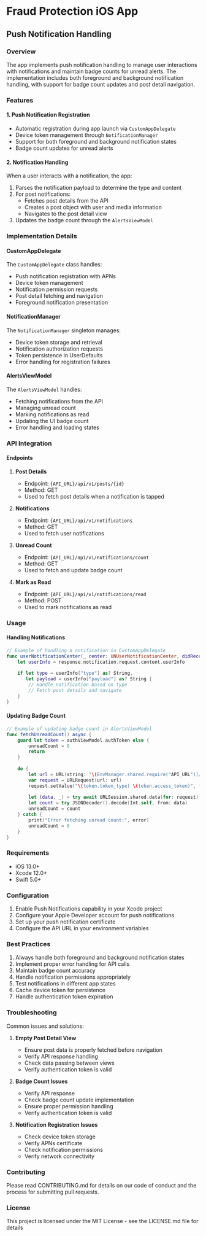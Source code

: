 # Fraud Protection iOS App

## Push Notification Handling

### Overview
The app implements push notification handling to manage user interactions with notifications and maintain badge counts for unread alerts. The implementation includes both foreground and background notification handling, with support for badge count updates and post detail navigation.

### Features

#### 1. Push Notification Registration
- Automatic registration during app launch via `CustomAppDelegate`
- Device token management through `NotificationManager`
- Support for both foreground and background notification states
- Badge count updates for unread alerts

#### 2. Notification Handling
When a user interacts with a notification, the app:
1. Parses the notification payload to determine the type and content
2. For post notifications:
   - Fetches post details from the API
   - Creates a post object with user and media information
   - Navigates to the post detail view
3. Updates the badge count through the `AlertsViewModel`

### Implementation Details

#### CustomAppDelegate
The `CustomAppDelegate` class handles:
- Push notification registration with APNs
- Device token management
- Notification permission requests
- Post detail fetching and navigation
- Foreground notification presentation

#### NotificationManager
The `NotificationManager` singleton manages:
- Device token storage and retrieval
- Notification authorization requests
- Token persistence in UserDefaults
- Error handling for registration failures

#### AlertsViewModel
The `AlertsViewModel` handles:
- Fetching notifications from the API
- Managing unread count
- Marking notifications as read
- Updating the UI badge count
- Error handling and loading states

### API Integration

#### Endpoints
1. **Post Details**
   - Endpoint: `{API_URL}/api/v1/posts/{id}`
   - Method: GET
   - Used to fetch post details when a notification is tapped

2. **Notifications**
   - Endpoint: `{API_URL}/api/v1/notifications`
   - Method: GET
   - Used to fetch user notifications

3. **Unread Count**
   - Endpoint: `{API_URL}/api/v1/notifications/count`
   - Method: GET
   - Used to fetch and update badge count

4. **Mark as Read**
   - Endpoint: `{API_URL}/api/v1/notifications/read`
   - Method: POST
   - Used to mark notifications as read

### Usage

#### Handling Notifications
```swift
// Example of handling a notification in CustomAppDelegate
func userNotificationCenter(_ center: UNUserNotificationCenter, didReceive response: UNNotificationResponse) async {
    let userInfo = response.notification.request.content.userInfo
    
    if let type = userInfo["type"] as? String,
       let payload = userInfo["payload"] as? String {
        // Handle notification based on type
        // Fetch post details and navigate
    }
}
```

#### Updating Badge Count
```swift
// Example of updating badge count in AlertsViewModel
func fetchUnreadCount() async {
    guard let token = authViewModel.authToken else {
        unreadCount = 0
        return
    }
    
    do {
        let url = URL(string: "\(EnvManager.shared.require("API_URL"))/api/v1/notifications/count")!
        var request = URLRequest(url: url)
        request.setValue("\(token.token_type) \(token.access_token)", forHTTPHeaderField: "Authorization")
        
        let (data, _) = try await URLSession.shared.data(for: request)
        let count = try JSONDecoder().decode(Int.self, from: data)
        unreadCount = count
    } catch {
        print("Error fetching unread count:", error)
        unreadCount = 0
    }
}
```

### Requirements
- iOS 13.0+
- Xcode 12.0+
- Swift 5.0+

### Configuration
1. Enable Push Notifications capability in your Xcode project
2. Configure your Apple Developer account for push notifications
3. Set up your push notification certificate
4. Configure the API URL in your environment variables

### Best Practices
1. Always handle both foreground and background notification states
2. Implement proper error handling for API calls
3. Maintain badge count accuracy
4. Handle notification permissions appropriately
5. Test notifications in different app states
6. Cache device token for persistence
7. Handle authentication token expiration

### Troubleshooting
Common issues and solutions:
1. **Empty Post Detail View**
   - Ensure post data is properly fetched before navigation
   - Verify API response handling
   - Check data passing between views
   - Verify authentication token is valid

2. **Badge Count Issues**
   - Verify API response
   - Check badge count update implementation
   - Ensure proper permission handling
   - Verify authentication token is valid

3. **Notification Registration Issues**
   - Check device token storage
   - Verify APNs certificate
   - Check notification permissions
   - Verify network connectivity

### Contributing
Please read CONTRIBUTING.md for details on our code of conduct and the process for submitting pull requests.

### License
This project is licensed under the MIT License - see the LICENSE.md file for details 